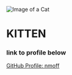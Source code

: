 ![Image of a Cat](https://icatcare.org/app/uploads/2018/07/Thinking-of-getting-a-cat.png)
# KITTEN

### **link to profile below** <br>

[GitHub Profile: nmoff](https://github.com/nmoff)
